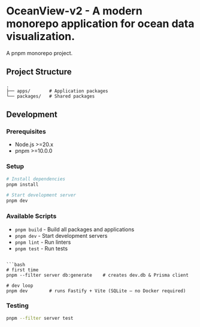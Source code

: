 # OceanView-v2 - A modern monorepo application for ocean data visualization.

A pnpm monorepo project.

## Project Structure

```
.
├── apps/       # Application packages
└── packages/   # Shared packages
```

## Development

### Prerequisites

- Node.js >=20.x
- pnpm >=10.0.0

### Setup

```bash
# Install dependencies
pnpm install

# Start development server
pnpm dev
```

### Available Scripts

- `pnpm build` - Build all packages and applications
- `pnpm dev` - Start development servers
- `pnpm lint` - Run linters
- `pnpm test` - Run tests
```

```bash
# first time
pnpm --filter server db:generate    # creates dev.db & Prisma client

# dev loop
pnpm dev        # runs Fastify + Vite (SQLite – no Docker required)
```

### Testing
```bash
pnpm --filter server test
``` 